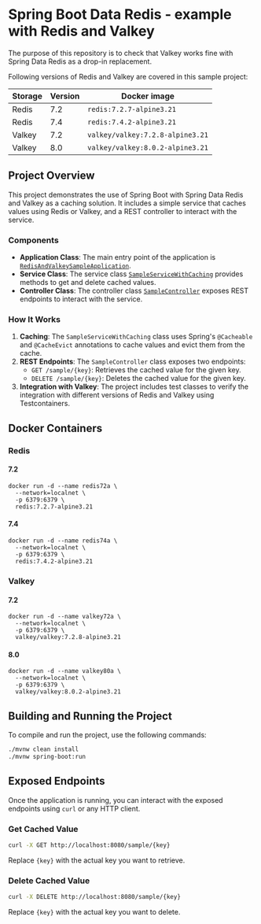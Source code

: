 Spring Boot Data Redis - example with Redis and Valkey
=

The purpose of this repository is to check that Valkey works fine with Spring Data Redis as a drop-in replacement.

Following versions of Redis and Valkey are covered in this sample project:

| Storage | Version | Docker image                     |
|---------|---------|----------------------------------|
| Redis   | 7.2     | `redis:7.2.7-alpine3.21`         |
| Redis   | 7.4     | `redis:7.4.2-alpine3.21`         |
| Valkey  | 7.2     | `valkey/valkey:7.2.8-alpine3.21` |
| Valkey  | 8.0     | `valkey/valkey:8.0.2-alpine3.21` |

## Project Overview

This project demonstrates the use of Spring Boot with Spring Data Redis and Valkey as a caching solution. It includes a simple service that caches values using Redis or Valkey, and a REST controller to interact with the service.

### Components

- **Application Class**: The main entry point of the application is [`RedisAndValkeySampleApplication`](src/main/java/dev/starichkov/java/spring/valkey/RedisAndValkeySampleApplication.java).
- **Service Class**: The service class [`SampleServiceWithCaching`](src/main/java/dev/starichkov/java/spring/valkey/SampleServiceWithCaching.java) provides methods to get and delete cached values.
- **Controller Class**: The controller class [`SampleController`](src/main/java/dev/starichkov/java/spring/valkey/SampleController.java) exposes REST endpoints to interact with the service.

### How It Works

1. **Caching**: The `SampleServiceWithCaching` class uses Spring's `@Cacheable` and `@CacheEvict` annotations to cache values and evict them from the cache.
2. **REST Endpoints**: The `SampleController` class exposes two endpoints:
   - `GET /sample/{key}`: Retrieves the cached value for the given key.
   - `DELETE /sample/{key}`: Deletes the cached value for the given key.
3. **Integration with Valkey**: The project includes test classes to verify the integration with different versions of Redis and Valkey using Testcontainers.

## Docker Containers

### Redis

#### 7.2

```shell
docker run -d --name redis72a \
  --network=localnet \
  -p 6379:6379 \
  redis:7.2.7-alpine3.21
```

#### 7.4

```shell
docker run -d --name redis74a \
  --network=localnet \
  -p 6379:6379 \
  redis:7.4.2-alpine3.21
```

### Valkey

#### 7.2

```shell
docker run -d --name valkey72a \
  --network=localnet \
  -p 6379:6379 \
  valkey/valkey:7.2.8-alpine3.21
```

#### 8.0

```shell
docker run -d --name valkey80a \
  --network=localnet \
  -p 6379:6379 \
  valkey/valkey:8.0.2-alpine3.21
```

## Building and Running the Project

To compile and run the project, use the following commands:

```sh
./mvnw clean install
./mvnw spring-boot:run
```

## Exposed Endpoints

Once the application is running, you can interact with the exposed endpoints using `curl` or any HTTP client.

### Get Cached Value

```sh
curl -X GET http://localhost:8080/sample/{key}
```

Replace `{key}` with the actual key you want to retrieve.

### Delete Cached Value

```sh
curl -X DELETE http://localhost:8080/sample/{key}
```

Replace `{key}` with the actual key you want to delete.
